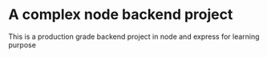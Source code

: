 # A complex node backend project

This is a production grade backend project in node and express for learning purpose
